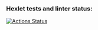 ### Hexlet tests and linter status:
[![Actions Status](https://github.com/vvpeters/frontend-project-lvl2/workflows/hexlet-check/badge.svg)](https://github.com/vvpeters/frontend-project-lvl2/actions)